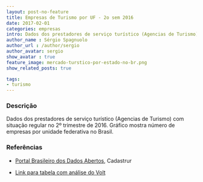 ```yaml
---
layout: post-no-feature
title: Empresas de Turismo por UF - 2o sem 2016
date: 2017-02-01
categories: empresas
intro: Dados dos prestadores de serviço turístico (Agencias de Turismo) com situação regular no 2º trimestre de 2016
author_name : Sérgio Spagnuolo
author_url : /author/sergio
author_avatar: sergio
show_avatar : true
feature_image: mercado-turstico-por-estado-no-br.png
show_related_posts: true

tags:
- turismo
---
```



### Descrição
Dados dos prestadores de serviço turístico (Agencias de Turismo) com situação regular no 2º trimestre de 2016. Gráfico mostra número de empresas por unidade federativa no Brasil.

### Referências

* [Portal Brasileiro dos Dados Abertos](http://dados.gov.br/dataset/cadastur-pj-agencia/resource/7bab4346-fa6e-4493-b9ad-d179cce4b851), Cadastrur

* [Link para tabela com análise do Volt](https://docs.google.com/spreadsheets/d/1Z95pBybnd2Hs1BztPSbDNWpW9BWm9Lg8sdHe6cL-oSc/edit?usp=sharing)
